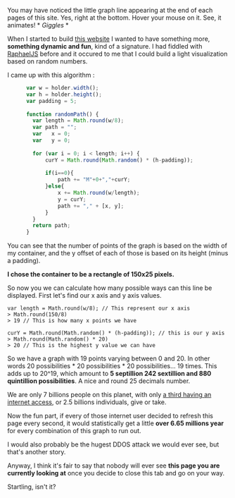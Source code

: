 You may have noticed the little graph line appearing at the end of each pages of this site.
Yes, right at the bottom. Hover your mouse on it. See, it animates! \* *Giggles* \*

When I started to build [this website](http://alexiscreuzot.com/) I wanted to have something more, **something dynamic and fun**, kind of a signature. I had fiddled with [RaphaelJS](http://raphaeljs.com/) before and it occured to me that I could build a light visualization based on random numbers.

I came up with this algorithm :
```javascript
      var w = holder.width();
      var h = holder.height();
      var padding = 5;
    
      function randomPath() {
        var length = Math.round(w/8);
        var path = "";
        var   x = 0;
        var   y = 0;
    
        for (var i = 0; i < length; i++) {
            curY = Math.round(Math.random() * (h-padding));
    
            if(i==0){
                path += "M"+0+","+curY;
            }else{
                x += Math.round(w/length);
                y = curY;
                path += "," + [x, y];
            }
        }
        return path;
      }
```

You can see that the number of points of the graph is based on the width of my container, and the y offset of each of those is based on its height (minus a padding).

**I chose the container to be a rectangle of 150x25 pixels.**

So now you we can calculate how many possible ways can this line be displayed. 
First let's find our x axis and y axis values.

    var length = Math.round(w/8); // This represent our x axis
    > Math.round(150/8) 
    > 19 // This is how many x points we have

    curY = Math.round(Math.random() * (h-padding)); // this is our y axis
    > Math.round(Math.random() * 20)
    > 20 // This is the highest y value we can have
    
So we have a graph with 19 points varying between 0 and 20. In other words 20 possibilities * 20 possibilities * 20 possibilities... 19 times.
This adds up to 20^19, which amount to **5 septillion 242 sextillion and 880 quintillion possibilities**. A nice and round 25 decimals number.

We are only 7 billions people on this planet, with only [a third having an internet access](http://www.internetworldstats.com/stats.htm), or 2.5 billions individuals, give or take.

Now the fun part, if every of those internet user decided to refresh this page every second, it would statistically get a little **over 6.65 millions year** for every combination of this graph to run out.

I would also probably be the hugest DDOS attack we would ever see, but that's another story.

Anyway, I think it's fair to say that nobody will ever see **this page you are currently looking at** once you decide to close this tab and go on your way.


Startling, isn't it?



